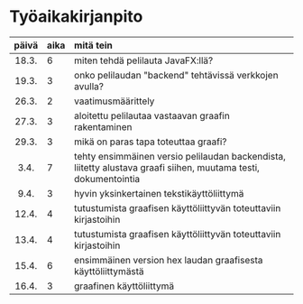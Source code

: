 # Työaikakirjanpito

| päivä | aika | mitä tein  |
| :----:|:-----| :-----|
| 18.3. | 6    | miten tehdä pelilauta JavaFX:llä? |
| 19.3. | 3    | onko pelilaudan "backend" tehtävissä verkkojen avulla? |
| 26.3. | 2    | vaatimusmäärittely |
| 27.3. | 3    | aloitettu pelilautaa vastaavan graafin rakentaminen |
| 29.3. | 3    | mikä on paras tapa toteuttaa graafi? |
| 3.4.  | 7    | tehty ensimmäinen versio pelilaudan backendista, liitetty alustava graafi siihen, muutama testi, dokumentointia |
| 9.4.  | 3    | hyvin yksinkertainen tekstikäyttöliittymä |
| 12.4. | 4    | tutustumista graafisen käyttöliittyvän toteuttaviin kirjastoihin |
| 13.4. | 4    | tutustumista graafisen käyttöliittyvän toteuttaviin kirjastoihin |
| 15.4. | 6    | ensimmäinen version hex laudan graafisesta käyttöliittymästä |
| 16.4. | 3    | graafinen käyttöliittymä |
